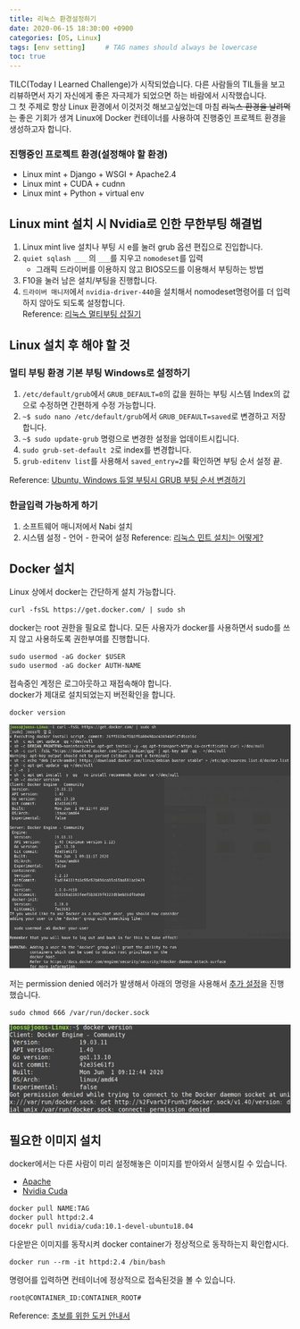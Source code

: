 ```yaml
---
title: 리눅스 환경설정하기
date: 2020-06-15 18:30:00 +0900
categories: [OS, Linux]
tags: [env setting]     # TAG names should always be lowercase
toc: true
---
```


TILC(Today I Learned Challenge)가 시작되었습니다.
다른 사람들의 TIL들을 보고 리뷰하면서 자기 자신에게 좋은 자극제가 되었으면 하는 바람에서 시작했습니다.  
그 첫 주제로 항상 Linux 환경에서 이것저것 해보고싶었는데 마침 ~~리눅스 환경을 날려먹는~~ 좋은 기회가 생겨 Linux에 Docker 컨테이너를 사용하여 진행중인 프로젝트 환경을 생성하고자 합니다.

### 진행중인 프로젝트 환경(설정해야 할 환경)

* Linux mint + Django + WSGI + Apache2.4
* Linux mint + CUDA + cudnn
* Linux mint + Python + virtual env

## Linux mint 설치 시 Nvidia로 인한 무한부팅 해결법

1. Linux mint live 설치나 부팅 시 e를 눌러 grub 옵션 편집으로 진입합니다.
2. ```quiet sqlash ___``` 의 ```___```를 지우고 ```nomodeset```를 입력
   * 그래픽 드라이버를 이용하지 않고 BIOS모드를 이용해서 부팅하는 방법
3. F10을 눌러 남은 설치/부팅을 진행합니다.
4. ```드라이버 매니저```에서 ```nvidia-driver-440```을 설치해서 nomodeset명령어를 더 입력하지 않아도 되도록 설정합니다.  
Reference: [리눅스 멀티부팅 삽질기](http://devmuz.blogspot.com/2018/08/linux-mint-cinnamon-182-sonya-ubuntu.html)

## Linux 설치 후 해야 할 것

### 멀티 부팅 환경 기본 부팅 Windows로 설정하기

1. ```/etc/default/grub```에서 ```GRUB_DEFAULT=0```의 값을 원하는 부팅 시스템 Index의 값으로 수정하면 간편하게 수정 가능합니다.  
2. ```~$ sudo nano /etc/default/grub```에서 ```GRUB_DEFAULT=saved```로 변경하고 저장합니다.  
3. ```~$ sudo update-grub``` 명령으로 변경한 설정을 업데이트시킵니다.
4. ```sudo grub-set-default 2```로 index를 변경합니다.
5. ```grub-editenv list```를 사용해서 ```saved_entry=2```를 확인하면 부팅 순서 설정 끝.

Reference: [Ubuntu, Windows 듀얼 부팅시 GRUB 부팅 순서 변경하기](https://webnautes.tistory.com/512)

### 한글입력 가능하게 하기

1. 소프트웨어 매니저에서 Nabi 설치
2. 시스템 설정 - 언어 - 한국어 설정
Reference: [리눅스 민트 설치는 어떻게?](https://sergeswin.com/904/)

## Docker 설치

Linux 상에서 docker는 간단하게 설치 가능합니다.  

```shell
curl -fsSL https://get.docker.com/ | sudo sh
```

docker는 root 권한을 필요로 합니다. 모든 사용자가 docker를 사용하면서 sudo를 쓰지 않고 사용하도록 권한부여를 진행합니다.

```shell
sudo usermod -aG docker $USER
sudo usermod -aG docker AUTH-NAME
```

접속중인 계정은 로그아웃하고 재접속해야 합니다.  
docker가 제대로 설치되었는지 버전확인을 합니다.  

```shell
docker version
```

![성공 이미지](/assets/img/20-06-15_successImage.jpg)

저는 permission denied 에러가 발생해서 아래의 명령을 사용해서 [추가 설정](https://github.com/occidere/TIL/issues/116)을 진행했습니다.

```shell
sudo chmod 666 /var/run/docker.sock
```  

![에러 이미지](/assets/img/20-06-15_errImage.jpg)

## 필요한 이미지 설치

docker에서는 다른 사람이 미리 설정해놓은 이미지를 받아와서 실행시킬 수 있습니다.

* [Apache](https://hub.docker.com/_/httpd1)
* [Nvidia Cuda](https://hub.docker.com/r/nvidia/cuda)  

```shell
docker pull NAME:TAG
docker pull httpd:2.4
docekr pull nvidia/cuda:10.1-devel-ubuntu18.04
```

다운받은 이미지를 동작시켜 docker container가 정상적으로 동작하는지 확인합시다.

```shell
docker run --rm -it httpd:2.4 /bin/bash
```

명령어를 입력하면 컨테이너에 정상적으로 접속된것을 볼 수 있습니다.

```shell
root@CONTAINER_ID:CONTAINER_ROOT# 
```

Reference: [초보를 위한 도커 안내서](https://subicura.com/2017/01/19/docker-guide-for-beginners-2.html)